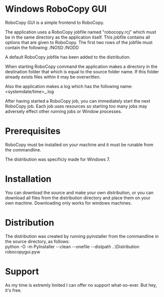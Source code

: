 # Windows RoboCopy GUI

RoboCopy GUI is a simple frontend to RoboCopy.

The application uses a RoboCopy jobfile named "robocopy.rcj" which must be in the same directory as the application itself. This jobfile contains all options that are given to
RoboCopy. The first two rows of the jobfile must contain the following:
  /NOSD
  /NODD

A default RoboCopy jobfile has been added to the distribution.

When starting RoboCopy command the application makes a directory in the destination folder that which is equal to the source folder name. If this folder already exists files within it may be overwritten.

Also the application makes a log which has the following name: <systemdate/time>_<source folder name>.log

After having started a RoboCopy job, you can immediately start the next RoboCopy job. Each job uses resources so starting too many jobs may adversely effect other running jobs or Window processes.

# Prerequisites
RoboCopy must be installed on your machine and it must be runable from the commandline. 

The distribution was specificly made for Windows 7.

# Installation
You can download the source and make your own distribution, or you can download all files from the distribution directory and place them on your own machine. Downloading only works for windows machines. 

# Distribution
The distribution was created by running pyinstaller from the commandline in the source directory, as follows:  
python -O -m PyInstaller --clean --onefile --distpath ..\Distribution robocopygui.pyw

# Support
As  my time is extremly limited I can offer no support what-so-ever. But hey, it's free.
